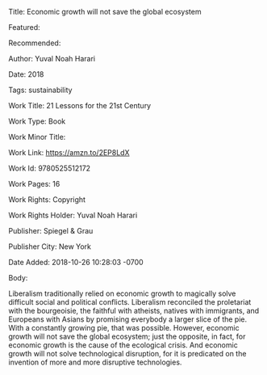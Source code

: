 Title: Economic growth will not save the global ecosystem

Featured: 

Recommended: 

Author: Yuval Noah Harari

Date: 2018

Tags: sustainability

Work Title: 21 Lessons for the 21st Century

Work Type: Book

Work Minor Title:  

Work Link: https://amzn.to/2EP8LdX

Work Id:  9780525512172

Work Pages:  16

Work Rights:  Copyright

Work Rights Holder:  Yuval Noah Harari

Publisher:  Spiegel & Grau

Publisher City:  New York

Date Added: 2018-10-26 10:28:03 -0700

Body:

Liberalism traditionally relied on economic growth to magically solve difficult social and political conflicts. Liberalism reconciled the proletariat with the bourgeoisie, the faithful with atheists, natives with immigrants, and Europeans with Asians by promising everybody a larger slice of the pie. With a constantly growing pie, that was possible. However, economic growth will not save the global ecosystem; just the opposite, in fact, for economic growth is the cause of the ecological crisis. And economic growth will not solve technological disruption, for it is predicated on the invention of more and more disruptive technologies. 


